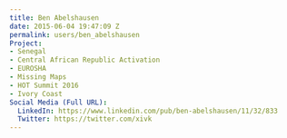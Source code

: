 ```yaml
---
title: Ben Abelshausen
date: 2015-06-04 19:47:09 Z
permalink: users/ben_abelshausen
Project:
- Senegal
- Central African Republic Activation
- EUROSHA
- Missing Maps
- HOT Summit 2016
- Ivory Coast
Social Media (Full URL):
  LinkedIn: https://www.linkedin.com/pub/ben-abelshausen/11/32/833
  Twitter: https://twitter.com/xivk
---
```


